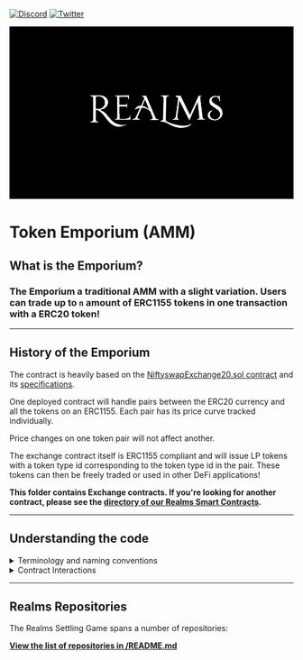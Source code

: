 [![Discord](https://badgen.net/badge/icon/discord?icon=discord&label)](https://discord.gg/uQnjZhZPfu)
[![Twitter](https://badgen.net/badge/icon/twitter?icon=twitter&label)](https://twitter.com/LootRealms)

![This is an image](/static/realmslogo.jpg)

# Token Emporium (AMM)

## What is the Emporium?

### The Emporium a traditional AMM with a slight variation. Users can trade up to `n` amount of ERC1155 tokens in one transaction with a ERC20 token!

<hr>

## History of the Emporium

The contract is heavily based on the [NiftyswapExchange20.sol contract](https://github.com/0xsequence/niftyswap/blob/master/src/contracts/exchange/NiftyswapExchange20.sol) and its [specifications](https://github.com/0xsequence/niftyswap/blob/master/SPECIFICATIONS.md). 

One deployed contract will handle pairs between the ERC20 currency and all the tokens on an ERC1155.
Each pair has its price curve tracked individually.

Price changes on one token pair will not affect another.

The exchange contract itself is ERC1155 compliant and will issue LP tokens with a token type id corresponding to the token type id in the pair.
These tokens can then be freely traded or used in other DeFi applications!

**This folder contains Exchange contracts. If you're looking for another contract, please see the [directory of our Realms Smart Contracts](https://github.com/BibliothecaForAdventurers/realms-contracts).**

<hr>

## Understanding the code
<details><summary> Terminology and naming conventions</summary>

---
The ERC20 token is defined as the *currency*.

The ERC1155 token is defined as the *token*.

Some variables have a trailing underscore `_` to prevent collisions.

*Pair* is used to describe a price curve between the currency and a single token type on the token contract.

Functions named with `_loop` are used for recursive processing of lists of items.
</details>

<details><summary> Contract Interactions</summary>

---

The contract can be broken into a number of sections:

* Initialisation
* Liquidity
* Swaps

---

# Initialisation

The exchange is initialised through the proxy pattern for now. You are welcome to just implement a set constructor if you prefer that.

## Setup

Each deployment of the contract will work with pairs between an ERC20 contract and all the tokens on an ERC1155 contract. This means one contract can manage multiple exchange pairs. 

The constructor takes the address for the ERC20 and ERC1155 token contracts, and the liquidity provider fee.

The liquidity provider fee is provided in the thousandths. e.g. A value of 15 would equate to a 1.5% fee on trades.

```
@external
func initializer{syscall_ptr : felt*, pedersen_ptr : HashBuiltin*, range_check_ptr}(
    currency_address_ : felt,
    token_address_ : felt,
    lp_fee_thousands_ : Uint256,
    royalty_fee_thousands_ : Uint256,
    royalty_fee_address_ : felt,
    proxy_admin : felt,
):
    currency_address.write(currency_address_) # ERC20 address of currency token
    token_address.write(token_address_) # ERC1155 address of tokens
    lp_fee_thousands.write(lp_fee_thousands_) # LP Fees
    set_royalty_info(royalty_fee_thousands_, royalty_fee_address_) # Currency Royalty
    Proxy_initializer(proxy_admin)
    return ()
end
```

## Initial Liquidity

Use this method to provide the initial liquidity to a pair.

This method is only available for the first time liquidity is added to a pair. If you are creating pairs between multiple tokens on the ERC1155 contract, this method will need to be called for each pair.

When calling this method you provide the currency amount, ERC1155 token type id and the token amount.
This sets the initial price of the pair. We expect any large enough variation in pricing to be corrected via arbitrage.

The exchange issues liquidity pool tokens equivalent to the supplied currency.

```
@external
func initial_liquidity{syscall_ptr : felt*, pedersen_ptr : HashBuiltin*, range_check_ptr}(
    currency_amounts_len : felt,
    currency_amounts : Uint256*,
    token_ids_len : felt,
    token_ids : Uint256*,
    token_amounts_len : felt,
    token_amounts : Uint256*,
):
    alloc_locals

    # Recursive break
    if currency_amounts_len == 0:
        return ()
    end

    assert currency_amounts_len = token_ids_len
    assert currency_amounts_len = token_amounts_len

    let (caller) = get_caller_address()
    let (contract) = get_contract_address()

    let (token_address_) = token_address.read()
    let (currency_address_) = currency_address.read()

    # Only valid for first liquidity add to LP
    let (currency_reserves_ : Uint256) = currency_reserves.read([token_ids])
    with_attr error_message("Only valid for initial liquidity add"):
        assert currency_reserves_ = Uint256(0, 0)
    end

    # Transfer currency and token to exchange
    IERC20.transferFrom(currency_address_, caller, contract, [currency_amounts])
    tempvar syscall_ptr : felt* = syscall_ptr
    IERC1155.safeTransferFrom(token_address_, caller, contract, [token_ids], [token_amounts])

    # Assert otherwise rounding error could end up being significant on second deposit
    let (ok) = uint256_le(Uint256(1000, 0), [currency_amounts])
    with_attr error_message("Must supply larger currency for initial deposit"):
        assert_not_zero(ok)
    end

    # Update currency reserve size for token id before transfer
    currency_reserves.write([token_ids], [currency_amounts])

    # Initial liquidity is currency amount deposited
    lp_reserves.write([token_ids], [currency_amounts])

    # Mint LP tokens
    ERC1155_mint(caller, [token_ids], [currency_amounts])

    # Emit event
    liquidity_added.emit(caller, [currency_amounts], [token_ids], [token_amounts])

    # Recurse
    return initial_liquidity(
        currency_amounts_len - 1,
        currency_amounts + Uint256.SIZE,
        token_ids_len - 1,
        token_ids + Uint256.SIZE,
        token_amounts_len - 1,
        token_amounts + Uint256.SIZE,
    )
end
```

---

## Liquidity

After initialisation, liquidity can be freely added or removed from the pools using the methods below.

Note, fees are recovered during swaps and so there is no reference to fees during liquidity pool interactions.

### Add Liquidity

Use this method to add subsequent liquidity to an existing pair.

This method is called with:

* The maximum amount of currency the caller is willing to spend when adding liquidity
* The token type id they are supplying liquidity for
* The exact amount of tokens the caller will spend when adding liquidity
* A maximum timestamp which the transaction must be accepted by

Liquidity is supplied at the current price point in the `x * y = k` curve.

Due to the fluctuations in price as swaps are made, the caller may not know the exact amount of currency that will be required to supply the liquidity pool until the transaction is accepted. 
The caller instead supplies the maximum amount of currency they are willing to spend. This acts as a measure of slippage.

The exchange issues liquidity pool tokens equivalent to the supplied currency.

### Remove Liquidity

Use this method to redeem tokens supplied to the Liquidity pool, by burning liquidity pool tokens.

This method is called with:

* The minimum amount of currency the caller is willing to receive when removing liquidity
* The token type id they are removing liquidity for
* The minimum amount of tokens the caller is willing to receive when removing liquidity
* The exact amount of liquidity pool tokens to spend
* A maximum timestamp which the transaction must be accepted by

Liquidity is remove at the current price point in the `x * y = k` curve.

Due to the fluctuations in price as swaps are made, the caller may not know the exact amount of currency or tokens that will be received when removing liquidity from the pool until the transaction is accepted.
The caller instead supplies the minimum amount of currency and tokens they are willing to receive. This acts as a measure of slippage.

The exchange burns liquidity pool tokens supplied in the call.

---

## Swaps

Swaps are performed as either buy or sell actions.

When making a swap, the exchange will calculate the price according to the `x * y = k` curve.
Fees are collected against the currency in both buy and sell actions.
Due to this, `k` will steadily increase as a measure to collect rewards for the liquidity providers.
When liquidity is removed from the pools, as `k` has increased, their proportional share in the pool will have increased as well.

### Buy Tokens

Use this method to purchase tokens with currency.

This method is called with:

* The maximum amount of currency the caller is willing to spend when swapping
* The token type id they are swapping
* The exact amount of tokens the caller will receive when swapping
* A maximum timestamp which the transaction must be accepted by

See the above Swap section for information about the pricing curve.

Due to the fluctuations in price as swaps are made, the caller may not know the exact amount of currency that will be required to swap until the transaction is accepted. 
The caller instead supplies the maximum amount of currency they are willing to spend. This acts as a measure of slippage.

### Sell Tokens

Use this method to sell tokens for currency.

This method is called with:

* The minimum amount of currency the caller is willing to receive when swapping
* The token type id they are swapping
* The exact amount of tokens the caller will spend when swapping
* A maximum timestamp which the transaction must be accepted by

See the above Swap section for information about the pricing curve.

Due to the fluctuations in price as swaps are made, the caller may not know the exact amount of currency that will be required to swap until the transaction is accepted. 
The caller instead supplies the minimum amount of currency they are willing to receive. This acts as a measure of slippage.

### Get Buy / Sell Price

The `get_all_buy_price` and `get_all_sell_price` functions are read only functions used to get the current price according to the `x * y = k` curve, and take into consideration the exchange fee.

These methods are separated from the buy and sell methods so that they can be used for price display on frontends.

The liquidity provider fee is stored in the thousandths. e.g. A value of `15` would equate to a 1.5% fee on trades. Thus `1000` is used as a static value in these calculations.

---


## Misc Getters

There are additional getters for the following stored values:

* Currency contract address
* Token contract address
* Currency reserves (for the given token type id)
* LP fee (in thousandths)

The contract does not store a value for the ERC1155 token reserves and instead relies on the `balanceOf` ERC1155 function.

### LP ERC 1155 Compliance

There are additional method to support the ERC1155 compliance of LP tokens provided by this contract.

</details>

---


## Realms Repositories

The Realms Settling Game spans a number of repositories:

**[View the list of repositories in /README.md](/README.md#realms-repositories)**